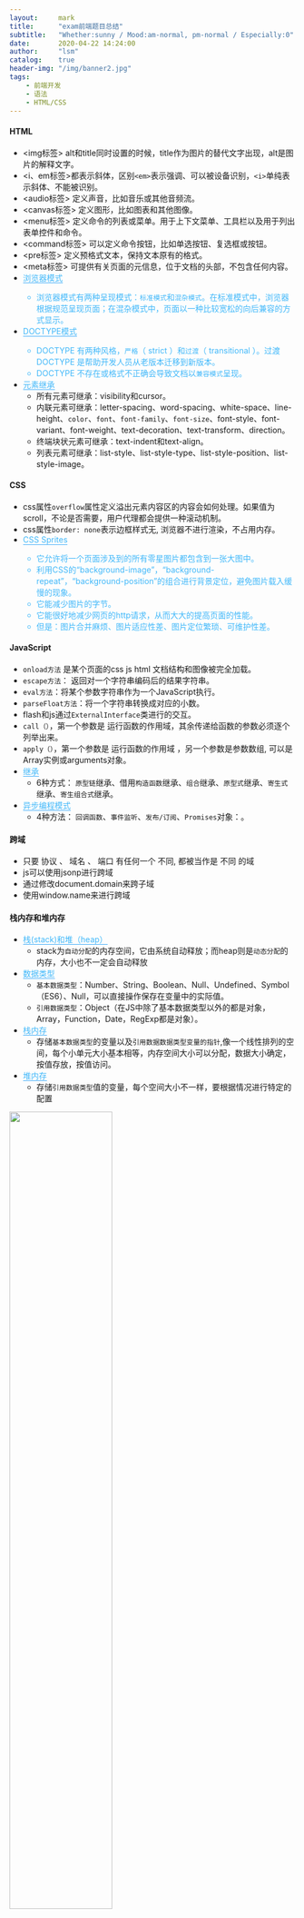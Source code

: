 ```yaml
---
layout:     mark
title:      "exam前端题目总结"
subtitle:   "Whether:sunny / Mood:am-normal, pm-normal / Especially:0"
date:       2020-04-22 14:24:00
author:     "lsm"
catalog:    true
header-img: "/img/banner2.jpg"
tags:
    - 前端开发
    - 语法
    - HTML/CSS
---
```


#### HTML
+ <img标签> alt和title同时设置的时候，title作为图片的替代文字出现，alt是图片的解释文字。
+ <i、em标签>都表示斜体，区别`<em>`表示强调、可以被设备识别，`<i>`单纯表示斜体、不能被识别。
+ <audio标签> 定义声音，比如音乐或其他音频流。
+ <canvas标签> 定义图形，比如图表和其他图像。
+ <menu标签> 定义命令的列表或菜单。用于上下文菜单、工具栏以及用于列出表单控件和命令。
+ <command标签> 可以定义命令按钮，比如单选按钮、复选框或按钮。
+ <pre标签> 定义预格式文本，保持文本原有的格式。
+ <meta标签> 可提供有关页面的元信息，位于文档的头部，不包含任何内容。
+ <span style="color: #40B8FA;border-bottom: 1px solid #3BAAFA;">浏览器模式<span>
  + 浏览器模式有两种呈现模式：`标准模式`和`混杂模式`。在标准模式中，浏览器根据规范呈现页面；在混杂模式中，页面以一种比较宽松的向后兼容的方式显示。
+ <span style="color: #40B8FA;border-bottom: 1px solid #3BAAFA;">DOCTYPE模式<span>
  + DOCTYPE 有两种风格，`严格`（ strict ）和`过渡`（ transitional ）。过渡 DOCTYPE 是帮助开发人员从老版本迁移到新版本。
  + DOCTYPE 不存在或格式不正确会导致文档以`兼容模式`呈现。
+ <span style="color: #40B8FA;border-bottom: 1px solid #3BAAFA;">元素继承</span>
  + 所有元素可继承：visibility和cursor。
  + 内联元素可继承：letter-spacing、word-spacing、white-space、line-height、`color`、`font`、`font-family`、`font-size`、font-style、font-variant、font-weight、text-decoration、text-transform、direction。
  + 终端块状元素可继承：text-indent和text-align。
  + 列表元素可继承：list-style、list-style-type、list-style-position、list-style-image。

#### CSS
+ css属性`overflow`属性定义溢出元素内容区的内容会如何处理。如果值为 scroll，不论是否需要，用户代理都会提供一种滚动机制。
+ css属性`border: none`表示边框样式无, 浏览器不进行渲染，不占用内存。
+ <span style="color: #40B8FA;border-bottom: 1px solid #3BAAFA;">CSS Sprites<span>
  + 它允许将一个页面涉及到的所有零星图片都包含到一张大图中。
  + 利用CSS的“background-image”，“background- repeat”，“background-position”的组合进行背景定位，避免图片载入缓慢的现象。
  + 它能减少图片的字节。
  + 它能很好地减少网页的http请求，从而大大的提高页面的性能。
  + 但是：图片合并麻烦、图片适应性差、图片定位繁琐、可维护性差。

#### JavaScript
+ `onload方法` 是某个页面的css js html 文档结构和图像被完全加载。
+ `escape方法`： 返回对一个字符串编码后的结果字符串。
+ `eval方法`：将某个参数字符串作为一个JavaScript执行。
+ `parseFloat方法`：将一个字符串转换成对应的小数。
+ flash和js通过`ExternalInterface`类进行的交互。
+ `call（）`，第一个参数是 运行函数的作用域，其余传递给函数的参数必须逐个列举出来。
+ `apply（）`，第一个参数是 运行函数的作用域 ，另一个参数是参数数组, 可以是Array实例或arguments对象。
+ <span style="color: #40B8FA;border-bottom: 1px solid #3BAAFA;">继承</span>
  + 6种方式： `原型链`继承、借用`构造函数`继承、`组合`继承、`原型式`继承、`寄生式`继承、`寄生组合式`继承。
+ <span style="color: #40B8FA;border-bottom: 1px solid #3BAAFA;">异步编程模式</span> 
  + 4种方法： `回调函数`、`事件监听`、`发布/订阅`、`Promises`对象：。

#### 跨域
+ 只要 协议 、 域名 、 端口 有任何一个 不同, 都被当作是 不同 的域
+ js可以使用jsonp进行跨域
+ 通过修改document.domain来跨子域
+ 使用window.name来进行跨域

#### 栈内存和堆内存
+ <span style="color: #40B8FA;border-bottom: 1px solid #3BAAFA;">栈(stack)和堆（heap）</span>
  + stack为`自动分配`的内存空间，它由系统自动释放；而heap则是`动态分配`的内存，大小也不一定会自动释放
+ <span style="color: #40B8FA;border-bottom: 1px solid #3BAAFA;">数据类型</span>
  + `基本数据类型`：Number、String、Boolean、Null、Undefined、Symbol（ES6）、Null，可以直接操作保存在变量中的实际值。
  + `引用数据类型`：Object（在JS中除了基本数据类型以外的都是对象，Array，Function，Date，RegExp都是对象）。
+ <span style="color: #40B8FA;border-bottom: 1px solid #3BAAFA;">栈内存</span>
  + 存储`基本数据类型`的变量以及`引用数据数据类型变量的指针`,像一个线性排列的空间，每个小单元大小基本相等，内存空间大小可以分配，数据大小确定，按值存放，按值访问。
+ <span style="color: #40B8FA;border-bottom: 1px solid #3BAAFA;">堆内存</span>
  + 存储`引用数据类型`值的变量，每个空间大小不一样，要根据情况进行特定的配置
<img src="/img/knowledge/stack.jpg" width="60%">

#### 浅拷贝和深拷贝
  + 目标：是相对于`引用类型`而言的。
  + 定义：
    + 浅拷贝： 指复制后两个js 对象 `指向同一个内存地址`，其中一个改变会影响另一个。
    + 浅拷贝： 指复制后的新对象重新 `指向新的内存地址`，两个对象改变互不影响。
  + <span style="color: #ff502c;border-bottom: 1px solid #ff502c; font-weight: bolder">浅拷贝 - 常用方法</span>
    + <span style="color: #ff502c; font-weight: bolder">1、赋值</span>
    ````
    let a = [1, 2, 3, 4, 5]
    let b = a         //  指针相同，指向同一个对象
    b[0] = 0
    console.log(a)     //  [0, 2, 3, 4, 5]
    console.log(b)     //  [0, 2, 3, 4, 5]
    console.log(a==b)  //  true
    console.log(a===b) //  true

    ````
    <img src="/img/knowledge/copy.jpg" width="60%">

  + <span style="color: #ff502c; font-weight: bolder">2、Object.assign() `[ES6]`</span>
    + 定义： 把任意多个的源对象自身可枚举属性拷贝给目标对象，然后返回目标对象
      ` let obj = Object.assign({目标对象}, {源对象1}，{源对象2}，... )`

      ````
      let obj1 = {
        study: {
          name: 'math'
        },
        age: 16 
      }
      let obj2 = Object.assign({}, obj1)
      obj2.study.math = 'chinese'
      console.log(obj1)  // { study: {name: 'chinese'}, age: 16 }
      console.log(obj2)  // { study: {name: 'chinese'}, age: 16 }
      console.log(obj1.study.name == obj2.study.name)  //  true
      console.log(obj1.study.name === obj2.study.name) //  true

      ````

    + <span style="color: #ff502c; font-weight: bolder">3、extend() `[递归思路]`</span>
      ` $.extend(参数1，{}, obj)`： 参数1`不写`或为`false`表示浅拷贝， `true`表示深拷贝

      ````
      let obj1 = {
        study: {
          name: 'math'
        },
        age: 16 
      }
      let obj2 = $.extend({}, obj1)
      obj2.study.name = 'chinese'
      console.log(obj1)  // {study: {name: 'chinese'}, age: 16}
      console.log(obj2)  // {study: {name: 'chinese'}, age: 16}
      console.log(obj1.study.name == obj2.study.name)  // true
      console.log(obj1.study.name === obj2.study.name) // true

      ````

  + <span style="color: #ff502c; border-bottom: 1px solid #ff502c; font-weight: bolder">深拷贝 - 常用方法</span>
    + <span style="color: #ff502c; font-weight: bolder">1、赋值`[一维数据]`</span>

      ````
      let obj1 = {
        a: 10,
        b: 20
      }
      let obj2 = {
        a: obj1.a,
        b: obj1.b
      }
      obj2.b = 100
      console.log(obj1)   // { a: 10, b: 20}
      console.log(obj2)   //  { a: 10, b: 100}
      console.log(obj1 == obj2)    //  false
      console.log(obj1 === obj2)    //  false

      ````

    + <span style="color: #ff502c; font-weight: bolder">2、Object.assign() `[一维数据、ES6]`</span>

      ````
      let obj1 = {
        study: {
          name: 'math'
        },
        age: 16 
      }
      let obj2 = Object.assign({}, obj1)
      obj2.study.age = 5
      console.log(obj1)  // { study: {name: 'math'}, age: 16 }
      console.log(obj2)  // { study: {name: 'math'}, age: 5 }
      console.log(obj1 == obj2)  //  false
      console.log(obj1 === obj2) //  false

      ````

    + <span style="color: #ff502c; font-weight: bolder">3、JSON.parse(JSON.stringify(obj))`[二维数据]`</span>
      + a、能够处理JSON格式的所有数据类型。
      + b、会抛弃对象的`constructor`，即：不管该对象原来构造函数是什么，深拷贝后都会变成`Object`。
      + c、`正则表达式`类型、`函数类型`等无法进行深拷贝，且会直接丢失相应的值。
      + d、如果对象中存在循环引用的情况也无法正确处理。

      ````
      let obj1 = {
      study: {
        name: 'math'
        },
        age: 16 
      }
      let obj2 = JSON.parse(JSON.stringify(obj1))
      obj2.study.name = 'chinese'
      console.log(obj1)  // { study: {name: 'math'}, age: 16 }
      console.log(obj2)  // { study: {name: 'chinese'}, age: 16 }
      console.log(obj1 == obj2)  //  false
      console.log(obj1 === obj2) //  false

      ````

    + <span style="color: #ff502c; font-weight: bolder">4、extend() `[二维数据、递归思路]`</span>
      ` $.extend(true, {}, obj)`

      ````
      let obj1 = {
        study: {
          name: 'math'
        },
        age: 16 
      }
      let obj2 = $.extend(true, {}, obj1)
      obj2.study.name = 'chinese'
      console.log(obj1)  // {study: {name: 'math'}, age: 16}
      console.log(obj2)  // {study: {name: 'chinese'}, age: 16}
      console.log(obj1 == obj2)  // false
      console.log(obj1 === obj2) // false

      ````
    + <span style="color: #ff502c; font-weight: bolder">5、lodash中的_.clone(obj, true)等价于_.cloneDeep(obj) `[二维数据、递归思路]`</span>

      ````
      let obj1 = {
        study: {
          name: 'math'
        },
        age: 16 
      }
      let obj2 = _.cloneDeep(obj1)
      obj2.study.name = 'chinese'
      console.log(obj1)  // {study: {name: 'math'}, age: 16}
      console.log(obj2)  // {study: {name: 'chinese'}, age: 16}
      console.log(obj1 == obj2)  // false
      console.log(obj1 === obj2) // false

      ````
    https://juejin.im/post/5d0a48d86fb9a07ea803cf23